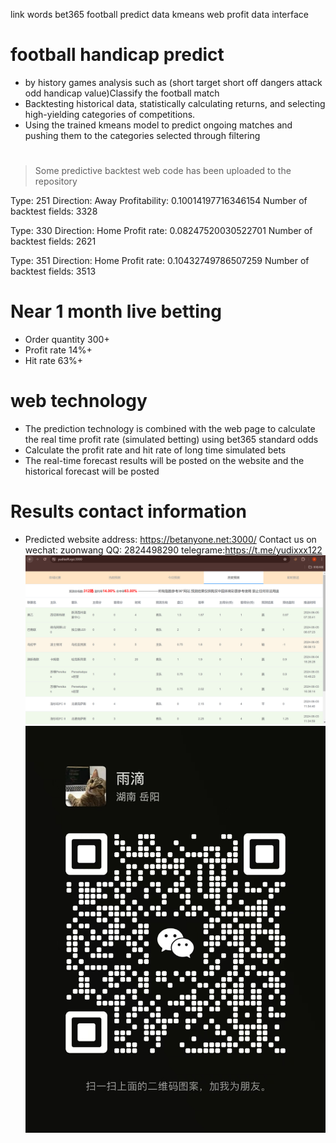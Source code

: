 link words bet365 football predict data kmeans web profit data interface
# football handicap predict
- by history games analysis such as (short target short off dangers attack odd handicap value)Classify the football match
- Backtesting historical data, statistically calculating returns, and selecting high-yielding categories of competitions.
- Using the trained kmeans model to predict ongoing matches and pushing them to the categories selected through filtering
# 
> Some predictive backtest web code has been uploaded to the repository

Type: 251 Direction: Away Profitability: 0.10014197716346154 Number of backtest fields: 3328

Type: 330 Direction: Home Profit rate: 0.08247520030522701 Number of backtest fields: 2621

Type: 351 Direction: Home Profit rate: 0.10432749786507259 Number of backtest fields: 3513

# Near 1 month live betting
- Order quantity 300+
- Profit rate 14%+
- Hit rate 63%+
# web technology
- The prediction technology is combined with the web page to calculate the real time profit rate (simulated betting) using bet365 standard odds
- Calculate the profit rate and hit rate of long time simulated bets 
- The real-time forecast results will be posted on the website and the historical forecast will be posted
# Results contact information

- Predicted website address: https://betanyone.net:3000/ Contact us on wechat: zuonwang  QQ: 2824498290 telegrame:https://t.me/yudixxx122
  ![iamge](https://github.com/wangzurong/football_predict/blob/main/image.png)
  ![image](https://github.com/wangzurong/football_predict/blob/main/5d5ecd60d6ed7582c70e9cc9f3a8a80.jpg)
